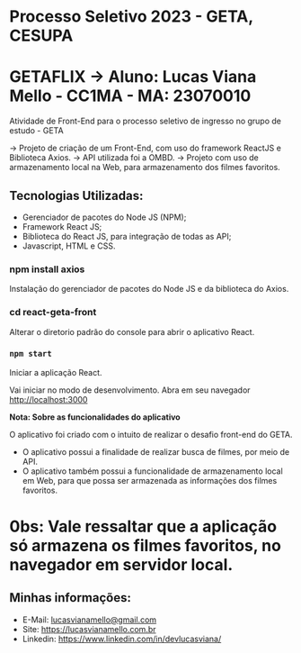 # Processo Seletivo 2023 - GETA, CESUPA
# GETAFLIX -> Aluno: Lucas Viana Mello - CC1MA - MA: 23070010

Atividade de Front-End para o processo seletivo de ingresso no grupo de estudo - GETA

-> Projeto de criação de um Front-End, com uso do framework ReactJS e Biblioteca Axios.
-> API utilizada foi a OMBD.
-> Projeto com uso de armazenamento local na Web, para armazenamento dos filmes favoritos.


## Tecnologias Utilizadas:

- Gerenciador de pacotes do Node JS (NPM);
- Framework React JS;
- Biblioteca do React JS, para integração de todas as API;
- Javascript, HTML e CSS.

### npm install axios
Instalação do gerenciador de pacotes do Node JS e da biblioteca do Axios.

### cd react-geta-front
Alterar o diretorio padrão do console para abrir o aplicativo React.

### `npm start`
Iniciar a aplicação React.

Vai iniciar no modo de desenvolvimento.
Abra em seu navegador [http://localhost:3000](http://localhost:3000) 


**Nota: Sobre as funcionalidades do aplicativo**

O aplicativo foi criado com o intuito de realizar o desafio front-end do GETA. 

- O aplicativo possui a finalidade de realizar busca de filmes, por meio de API.
- O aplicativo também possui a funcionalidade de armazenamento local em Web, para que possa ser armazenada as informações dos filmes favoritos.

# 0bs: Vale ressaltar que a aplicação só armazena os filmes favoritos, no navegador em servidor local.

## Minhas informações:

- E-Mail: lucasvianamello@gmail.com
- Site: https://lucasvianamello.com.br
- Linkedin: https://www.linkedin.com/in/devlucasviana/
